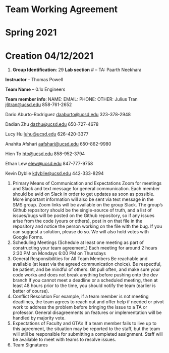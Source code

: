 # Team Working Agreement
# Spring 2021
# Creation 04/12/2021

1) **Group Identification**: 29
**Lab section** # – TA: Paarth Neekhara


**Instructor** – Thomas Powell


**Team Name**  – 0.1x Engineers


**Team member info**:
NAME:                   EMAIL:                  PHONE:                  OTHER:
Julius Tran             j6tran@ucsd.edu         858-761-2652

Dario Aburto-Rodriguez  daaburto@ucsd.edu       323-378-2948

Dadian Zhu              dazhu@ucsd.edu          650-727-4678

Lucy Hu                 luhu@ucsd.edu           626-420-3377

Anahita Afshari         aafshari@ucsd.edu       650-862-9980

Hien To 			    hto@ucsd.edu		    858-952-3794		

Ethan Lew		        elew@ucsd.edu		    847-777-9758

Kevin Dyblie		    kdyblie@ucsd.edu	    442-333-8294

1) Primary Means of Communication and Expectations
Zoom for meetings and Slack and text message for general communication. Each member should be avid on Slack in order to get updates as soon as possible. More important information will also be sent via text message in the SMS group. Zoom links will be available on the group Slack. The group’s Github repository should be the single-source of truth, and a list of issues/bugs will be posted on the Github repository, so if any issues arise from the code (yours or others), post in on that file in the repository and notice the person working on the file with the bug. If you can suggest a solution, please do so. We will also hold votes with Google Forms.
3) Scheduling Meetings (Schedule at least one meeting as part of constructing your team agreement.)
Each meeting for around 2 hours
2:30 PM on Mondays
6:00 PM on Thursdays
4) General Responsibilities for All Team Members
Be reachable and available (at least via the agreed communication choice).
Be respectful, be patient, and be mindful of others. 
Git pull often, and make sure your code works and does not break anything before pushing onto the dev branch
If you cannot meet a deadline or a scheduled meeting, then at least 48 hours prior to the time, you should notify the team (earlier is better of course). 
5) Conflict Resolution
For example, if a team member is not meeting deadlines, the team agrees to reach out and offer help if needed or pivot work to address the problem before bringing the issue to a TA or professor. General disagreements on features or implementation will be handled by majority vote.
6) Expectations of Faculty and GTA’s
If a team member fails to live up to this agreement, the situation may be reported to the staff, but the team will still be responsible for submitting a completed assignment. Staff will be available to meet with teams to resolve issues.
7) Team Signatures

